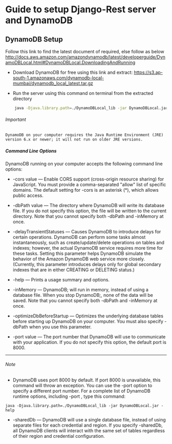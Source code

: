 # Guide to setup Django-Rest server and DynamoDB

## DynamoDB Setup

Follow this link to find the latest document of required, else follow as below
<http://docs.aws.amazon.com/amazondynamodb/latest/developerguide/DynamoDBLocal.html#DynamoDBLocal.DownloadingAndRunning>

+ Download DynamoDB for free using this link and extract:
<https://s3.ap-south-1.amazonaws.com/dynamodb-local-mumbai/dynamodb_local_latest.tar.gz>

+ Run the server using this command on terminal from the extracted directory
```bash
    java -Djava.library.path=./DynamoDBLocal_lib -jar DynamoDBLocal.jar -sharedDb
```

###### Important
```
DynamoDB on your computer requires the Java Runtime Environment (JRE) version 6.x or newer; it will not run on older JRE versions.
```

##### Command Line Options

DynamoDB running on your computer accepts the following command line options:

+ -cors value — Enable CORS support (cross-origin resource sharing) for JavaScript. You must provide a comma-separated "allow" list of specific domains. The default setting for -cors is an asterisk (*), which allows public access.

+ -dbPath value — The directory where DynamoDB will write its database file. If you do not specify this option, the file will be written to the current directory. Note that you cannot specify both -dbPath and -inMemory at once.
+ -delayTransientStatuses — Causes DynamoDB to introduce delays for certain operations. DynamoDB can perform some tasks almost instantaneously, such as create/update/delete operations on tables and indexes; however, the actual DynamoDB service requires more time for these tasks. Setting this parameter helps DynamoDB simulate the behavior of the Amazon DynamoDB web service more closely. (Currently, this parameter introduces delays only for global secondary indexes that are in either CREATING or DELETING status.)
+ -help — Prints a usage summary and options.
+ -inMemory — DynamoDB; will run in memory, instead of using a database file. When you stop DynamoDB;, none of the data will be saved. Note that you cannot specify both -dbPath and -inMemory at once.
+ -optimizeDbBeforeStartup — Optimizes the underlying database tables before starting up DynamoDB on your computer. You must also specify -dbPath when you use this parameter.
+ -port value — The port number that DynamoDB will use to communicate with your application. If you do not specify this option, the default port is 8000.

---

###### Note
+ DynamoDB uses port 8000 by default. If port 8000 is unavailable, this command will throw an exception. You can use the -port option to specify a different port number. For a complete list of DynamoDB runtime options, including -port , type this command:
```
java -Djava.library.path=./DynamoDBLocal_lib -jar DynamoDBLocal.jar -help
```
+ -sharedDb — DynamoDB will use a single database file, instead of using separate files for each credential and region. If you specify -sharedDb, all DynamoDB clients will interact with the same set of tables regardless of their region and credential configuration.
